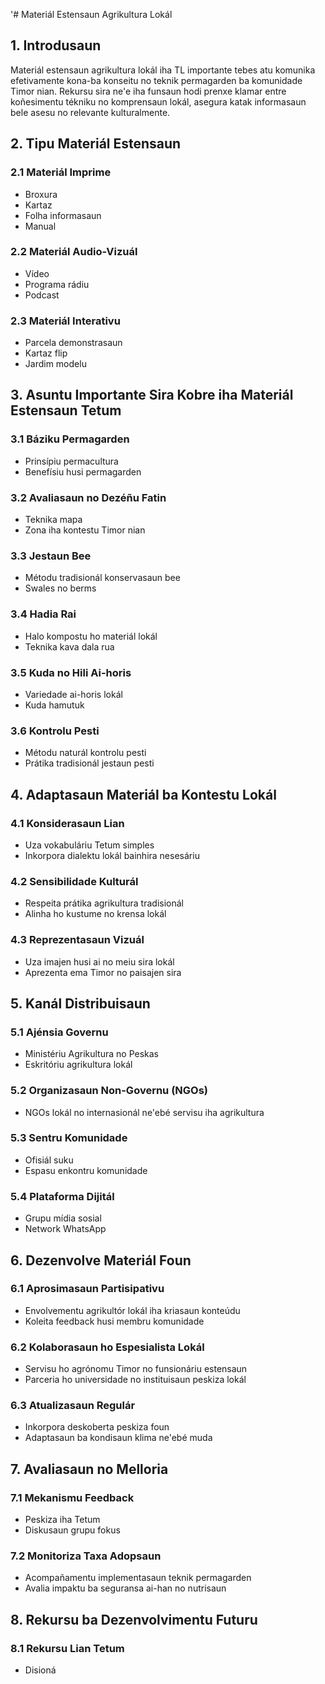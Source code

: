 '# Materiál Estensaun Agrikultura Lokál

## 1. Introdusaun

Materiál estensaun agrikultura lokál iha TL importante tebes atu komunika efetivamente kona-ba konseitu no teknik permagarden ba komunidade Timor nian. Rekursu sira ne'e iha funsaun hodi prenxe klamar entre koñesimentu tékniku no komprensaun lokál, asegura katak informasaun bele asesu no relevante kulturalmente.

## 2. Tipu Materiál Estensaun

### 2.1 Materiál Imprime
- Broxura
- Kartaz
- Folha informasaun
- Manual

### 2.2 Materiál Audio-Vizuál
- Vídeo
- Programa rádiu
- Podcast

### 2.3 Materiál Interativu
- Parcela demonstrasaun
- Kartaz flip
- Jardim modelu

## 3. Asuntu Importante Sira Kobre iha Materiál Estensaun Tetum

### 3.1 Báziku Permagarden
- Prinsípiu permacultura
- Benefísiu husi permagarden

### 3.2 Avaliasaun no Dezéñu Fatin
- Teknika mapa
- Zona iha kontestu Timor nian

### 3.3 Jestaun Bee
- Métodu tradisionál konservasaun bee
- Swales no berms

### 3.4 Hadia Rai
- Halo kompostu ho materiál lokál
- Teknika kava dala rua

### 3.5 Kuda no Hili Ai-horis
- Variedade ai-horis lokál
- Kuda hamutuk

### 3.6 Kontrolu Pesti
- Métodu naturál kontrolu pesti
- Prátika tradisionál jestaun pesti

## 4. Adaptasaun Materiál ba Kontestu Lokál

### 4.1 Konsiderasaun Lian
- Uza vokabuláriu Tetum simples
- Inkorpora dialektu lokál bainhira nesesáriu

### 4.2 Sensibilidade Kulturál
- Respeita prátika agrikultura tradisionál
- Alinha ho kustume no krensa lokál

### 4.3 Reprezentasaun Vizuál
- Uza imajen husi ai no meiu sira lokál
- Aprezenta ema Timor no paisajen sira

## 5. Kanál Distribuisaun

### 5.1 Ajénsia Governu
- Ministériu Agrikultura no Peskas
- Eskritóriu agrikultura lokál

### 5.2 Organizasaun Non-Governu (NGOs)
- NGOs lokál no internasionál ne'ebé servisu iha agrikultura

### 5.3 Sentru Komunidade
- Ofisiál suku
- Espasu enkontru komunidade

### 5.4 Plataforma Dijitál
- Grupu mídia sosial
- Network WhatsApp

## 6. Dezenvolve Materiál Foun

### 6.1 Aprosimasaun Partisipativu
- Envolvementu agrikultór lokál iha kriasaun konteúdu
- Koleita feedback husi membru komunidade

### 6.2 Kolaborasaun ho Espesialista Lokál
- Servisu ho agrónomu Timor no funsionáriu estensaun
- Parceria ho universidade no instituisaun peskiza lokál

### 6.3 Atualizasaun Regulár
- Inkorpora deskoberta peskiza foun
- Adaptasaun ba kondisaun klima ne'ebé muda

## 7. Avaliasaun no Melloria

### 7.1 Mekanismu Feedback
- Peskiza iha Tetum
- Diskusaun grupu fokus

### 7.2 Monitoriza Taxa Adopsaun
- Acompañamentu implementasaun teknik permagarden
- Avalia impaktu ba seguransa ai-han no nutrisaun

## 8. Rekursu ba Dezenvolvimentu Futuru

### 8.1 Rekursu Lian Tetum
- Disioná